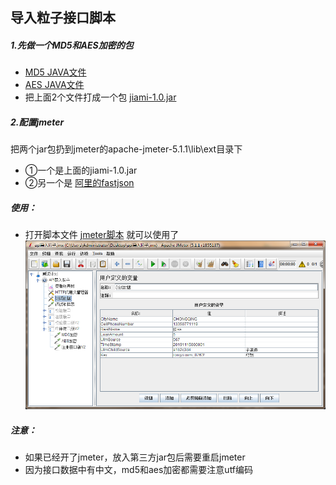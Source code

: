 ## 导入粒子接口脚本  

##### 1.先做一个MD5和AES加密的包
- [MD5 JAVA文件](file/MD5.java)
- [AES JAVA文件](file/AES.java)
- 把上面2个文件打成一个包 [jiami-1.0.jar](file/jiami-1.0.jar)

##### 2.配置jmeter
把两个jar包扔到jmeter的apache-jmeter-5.1.1\lib\ext目录下   
- ①一个是上面的jiami-1.0.jar   
- ②另一个是 [阿里的fastjson](file/fastjson-1.2.47.jar)


##### 使用：    
- 打开脚本文件 [jmeter脚本](file/api导入粒子.jmx)  就可以使用了  
    ![image](Pic/jiami001.png)

##### 注意：
- 如果已经开了jmeter，放入第三方jar包后需要重启jmeter
- 因为接口数据中有中文，md5和aes加密都需要注意utf编码

